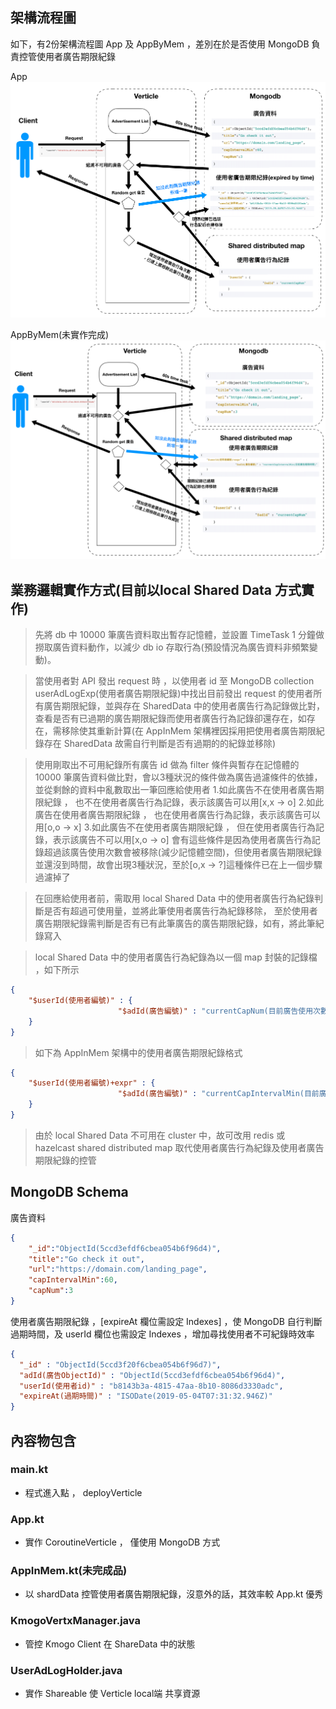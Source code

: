 ## 架構流程圖
如下，有2份架構流程圖 App 及 AppByMem ，差別在於是否使用 MongoDB 負責控管使用者廣告期限紀錄

App
![flowchart](./images/flowchart.png)

AppByMem(未實作完成)
![flowchart2](./images/flowchart2.png)

## 業務邏輯實作方式(目前以local Shared Data 方式實作)

> 先將 db 中 10000 筆廣告資料取出暫存記憶體，並設置 TimeTask 1 分鐘做撈取廣告資料動作，以減少 db io 存取行為(預設情況為廣告資料非頻繁變動)。

> 當使用者對 API 發出 request 時 ，以使用者 id 至 MongoDB collection userAdLogExp(使用者廣告期限紀錄)中找出目前發出 request 的使用者所有廣告期限紀錄，並與存在 SharedData 中的使用者廣告行為記錄做比對，查看是否有已過期的廣告期限紀錄而使用者廣告行為記錄卻還存在，如存在，需移除使其重新計算(在 AppInMem 架構裡因採用把使用者廣告期限紀錄存在 SharedData 故需自行判斷是否有過期的的紀錄並移除)

> 使用剛取出不可用紀錄所有廣告 id 做為 filter 條件與暫存在記憶體的 10000 筆廣告資料做比對，會以3種狀況的條件做為廣告過濾條件的依據，並從剩餘的資料中亂數取出一筆回應給使用者
1.如此廣告不在使用者廣告期限紀錄 ， 也不在使用者廣告行為記錄，表示該廣告可以用[x,x -> o]
2.如此廣告在使用者廣告期限紀錄 ， 也在使用者廣告行為記錄，表示該廣告可以用[o,o -> x]
3.如此廣告不在使用者廣告期限紀錄 ， 但在使用者廣告行為記錄，表示該廣告不可以用[x,o -> o]
會有這些條件是因為使用者廣告行為記錄超過該廣告使用次數會被移除(減少記憶體空間)，但使用者廣告期限紀錄並還沒到時間，故會出現3種狀況，至於[o,x -> ?]這種條件已在上一個步驟過濾掉了


> 在回應給使用者前，需取用 local Shared Data 中的使用者廣告行為紀錄判斷是否有超過可使用量，並將此筆使用者廣告行為紀錄移除，
> 至於使用者廣告期限紀錄需判斷是否有已有此筆廣告的廣告期限紀錄，如有，將此筆紀錄寫入

> local Shared Data 中的使用者廣告行為紀錄為以一個 map 封裝的記錄檔 ，如下所示
```json
{ 
    "$userId(使用者編號)" : {
                        "$adId(廣告編號)" : "currentCapNum(目前廣告使用次數)"
    }
}
```
> 如下為 AppInMem 架構中的使用者廣告期限紀錄格式

```json
{ 
    "$userId(使用者編號)+expr" : {
                        "$adId(廣告編號)" : "currentCapIntervalMin(目前廣告期限時間)"
    }
}
```

> 由於 local Shared Data 不可用在 cluster 中，故可改用 redis 或 hazelcast shared distributed map  取代使用者廣告行為紀錄及使用者廣告期限紀錄的控管

## MongoDB Schema
廣告資料
```json
{
    "_id":"ObjectId(5ccd3efdf6cbea054b6f96d4)",
    "title":"Go check it out",
    "url":"https://domain.com/landing_page",
    "capIntervalMin":60,
    "capNum":3
}
```
使用者廣告期限紀錄 ，[expireAt 欄位需設定 Indexes] ，使 MongoDB 自行判斷過期時間，及 userId 欄位也需設定 Indexes ，增加尋找使用者不可紀錄時效率
```json
{
  "_id" : "ObjectId(5ccd3f20f6cbea054b6f96d7)",
  "adId(廣告ObjectId)" : "ObjectId(5ccd3efdf6cbea054b6f96d4)",
  "userId(使用者id)" : "b8143b3a-4815-47aa-8b10-8086d3330adc",
  "expireAt(過期時間)" : "ISODate(2019-05-04T07:31:32.946Z)"
}
```


## 內容物包含
### main.kt
  - 程式進入點 ， deployVerticle
### App.kt
  - 實作 CoroutineVerticle ， 僅使用 MongoDB 方式
### AppInMem.kt(未完成品)
  - 以 shardData 控管使用者廣告期限紀錄，沒意外的話，其效率較 App.kt 優秀
### KmogoVertxManager.java
  - 管控 Kmogo Client 在 ShareData 中的狀態
### UserAdLogHolder.java
  - 實作 Shareable 使 Verticle local端 共享資源
  


